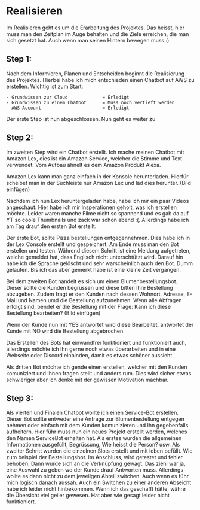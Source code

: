 # Realisieren
Im Realisieren geht es um die Erarbeitung des Projektes. 
Das heisst, hier muss man den Zeitplan im Auge behalten und die Ziele erreichen, die man sich gesetzt hat. Auch wenn man seinen Hintern bewegen muss :). 

## Step 1: 
Nach dem Informieren, Planen und Entscheiden beginnt die Realisierung des Projektes. 
Hierbei habe ich mich entschieden einen Chatbot auf AWS zu erstellen. 
Wichtig ist zum Start: 

    - Grundwissen zur Cloud             = Erledigt
    - Grundwissen zu einem Chatbot      = Muss noch vertieft werden
    - AWS-Account                       = Erledigt
 

Der erste Step ist nun abgeschlossen. Nun geht es weiter zu 

## Step 2: 
Im zweiten Step wird ein Chatbot erstellt.
Ich mache meinen Chatbot mit Amazon Lex, dies ist ein Amazon Service, welcher die Stimme und Text verwendet. Vom Aufbau ähnelt es dem Amazon Produkt Alexa.


Amazon Lex kann man ganz einfach in der Konsole herunterladen. Hierfür scheibet man in der Suchleiste nur Amazon Lex und läd dies herunter. 
(Bild einfügen)

Nachdem ich nun Lex heruntergeladen habe, habe ich mir ein paar Videos angeschaut. Hier habe ich mir Insperationen geholt, was ich erstellen möchte. 
Leider waren manche Filme nicht so spannend und es gab da auf YT so coole Thumbnails und zack war schon abend :(. 
Allerdings habe ich am Tag drauf den ersten Bot erstellt. 

Der erste Bot, sollte Pizza bestellungen entgegennehmen. Dies habe ich in der Lex Console erstellt und gespeichert. 
Am Ende muss man den Bot erstellen und testen. Während diesem Schritt ist eine Meldung aufgetreten, welche gemeldet hat, dass Englisch nicht unterschtützt wird. Darauf hin habe ich die Sprache gelöscht und sehr warscheinlich auch den Bot. Dumm gelaufen. Bis ich das aber gemerkt habe ist eine kleine Zeit vergangen. 

Bei dem zweiten Bot handelt es sich um einen Blumenbestellungsbot. Dieser sollte die Kunden begrüssen und diese bitten Ihre Bestellung abzugeben. Zudem fragt er den Kunden nach dessen Wohnort, Adresse, E-Mail und Namen umd die Bestellung aufzunehmen. Wenn alle Abfragen erfolgt sind, bendet er die Bestellung mit der Frage: Kann ich diese Bestellung bearbeiten? 
(Bild einfügen)

Wenn der Kunde nun mit YES antwortet wird diese Bearbeitet, antwortet der Kunde mit NO wird die Bestellung abgebrochen. 

Das Erstellen des Bots hat einwandfrei funktioniert und funktioniert auch, allerdings möchte ich Ihn gerne noch etwas überarbeiten und in eine Webseite oder Discord einbinden, damit es etwas schöner aussieht. 

Als dritten Bot möchte ich gende einen erstellen, welcher mit den Kunden komuniziert und Ihnen fragen stellt und anders rum. 
Dies wird sicher etwas schwieriger aber ich denke mit der gewissen Motivation machbar. 


## Step 3: 
Als vierten und Finalen Chatbot wollte ich einen Service-Bot erstellen. Dieser Bot sollte entweder eine Anfrage zur Blumenbestellung entgegen nehmen oder einfach mit dem Kunden komunizieren und Ihn gegebenfalls aufheitern. 
Hier führ muss nun ein neues Projekt erstellt werden, welches den Namen ServiceBot erhalten hat. 
Als erstes wurden die allgemeinen Informationen ausgefüllt, Begrüssung, Wie heisst die Person? usw. 
Als zweiter Schritt wurden die einzelnen Slots erstellt und mit leben befüllt. Wie zum beispiel der Bestellungsbot. 
Im Anschluss, wird getestet und fehler behoben. 
Dann wurde sich an die Verknüpfung gewagt. Das ziehl war ja, eine Auswahl zu geben wo der Kunde drauf Antworten muss. Allerdings wollte es dann nicht zu dem jeweilgen Abteil switchen. Auch wenn es führ mich logisch danach aussah. Auch ein Switchen zu einer anderen Abseicht habe ich leider nicht hinbekommen. Wenn ich das geschafft hätte, währe die Übersicht viel geiler gewesen. Hat aber wie gesagt leider nicht funktioniert. 